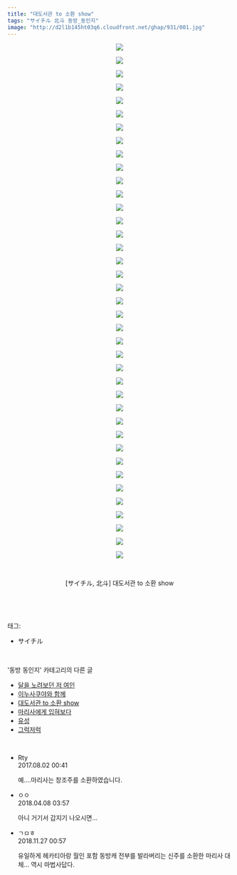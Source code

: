 ```yaml
---
title: "대도서관 to 소환 show"
tags: "サイチル 北斗 동방_동인지"
image: "http://d2l1b145ht03q6.cloudfront.net/ghap/931/001.jpg"
---
```

<div class="article">
<p style="text-align: center; clear: none; float: none;"><img src="{{ site.imgserver1 }}/ghap/931/001.jpg"/></p>
<p style="text-align: center; clear: none; float: none;"><img src="{{ site.imgserver1 }}/ghap/931/002.jpg"/></p>
<p style="text-align: center; clear: none; float: none;"><img src="{{ site.imgserver1 }}/ghap/931/003.jpg"/></p>
<p style="text-align: center; clear: none; float: none;"><img src="{{ site.imgserver1 }}/ghap/931/004.jpg"/></p>
<p style="text-align: center; clear: none; float: none;"><img src="{{ site.imgserver1 }}/ghap/931/005.jpg"/></p>
<p style="text-align: center; clear: none; float: none;"><img src="{{ site.imgserver1 }}/ghap/931/006.jpg"/></p>
<p style="text-align: center; clear: none; float: none;"><img src="{{ site.imgserver1 }}/ghap/931/007.jpg"/></p>
<p style="text-align: center; clear: none; float: none;"><img src="{{ site.imgserver1 }}/ghap/931/008.jpg"/></p>
<p style="text-align: center; clear: none; float: none;"><img src="{{ site.imgserver1 }}/ghap/931/009.jpg"/></p>
<p style="text-align: center; clear: none; float: none;"><img src="{{ site.imgserver1 }}/ghap/931/010.jpg"/></p>
<p style="text-align: center; clear: none; float: none;"><img src="{{ site.imgserver1 }}/ghap/931/011.jpg"/></p>
<p style="text-align: center; clear: none; float: none;"><img src="{{ site.imgserver1 }}/ghap/931/012.jpg"/></p>
<p style="text-align: center; clear: none; float: none;"><img src="{{ site.imgserver1 }}/ghap/931/013.jpg"/></p>
<p style="text-align: center; clear: none; float: none;"><img src="{{ site.imgserver1 }}/ghap/931/014.jpg"/></p>
<p style="text-align: center; clear: none; float: none;"><img src="{{ site.imgserver1 }}/ghap/931/015.jpg"/></p>
<p style="text-align: center; clear: none; float: none;"><img src="{{ site.imgserver1 }}/ghap/931/016.jpg"/></p>
<p style="text-align: center; clear: none; float: none;"><img src="{{ site.imgserver1 }}/ghap/931/017.jpg"/></p>
<p style="text-align: center; clear: none; float: none;"><img src="{{ site.imgserver1 }}/ghap/931/018.jpg"/></p>
<p style="text-align: center; clear: none; float: none;"><img src="{{ site.imgserver1 }}/ghap/931/019.jpg"/></p>
<p style="text-align: center; clear: none; float: none;"><img src="{{ site.imgserver1 }}/ghap/931/020.jpg"/></p>
<p style="text-align: center; clear: none; float: none;"><img src="{{ site.imgserver1 }}/ghap/931/021.jpg"/></p>
<p style="text-align: center; clear: none; float: none;"><img src="{{ site.imgserver1 }}/ghap/931/022.jpg"/></p>
<p style="text-align: center; clear: none; float: none;"><img src="{{ site.imgserver1 }}/ghap/931/023.jpg"/></p>
<p style="text-align: center; clear: none; float: none;"><img src="{{ site.imgserver1 }}/ghap/931/024.jpg"/></p>
<p style="text-align: center; clear: none; float: none;"><img src="{{ site.imgserver1 }}/ghap/931/025.jpg"/></p>
<p style="text-align: center; clear: none; float: none;"><img src="{{ site.imgserver1 }}/ghap/931/026.jpg"/></p>
<p style="text-align: center; clear: none; float: none;"><img src="{{ site.imgserver1 }}/ghap/931/027.jpg"/></p>
<p style="text-align: center; clear: none; float: none;"><img src="{{ site.imgserver1 }}/ghap/931/028.jpg"/></p>
<p style="text-align: center; clear: none; float: none;"><img src="{{ site.imgserver1 }}/ghap/931/029.jpg"/></p>
<p style="text-align: center; clear: none; float: none;"><img src="{{ site.imgserver1 }}/ghap/931/030.jpg"/></p>
<p style="text-align: center; clear: none; float: none;"><img src="{{ site.imgserver1 }}/ghap/931/031.jpg"/></p>
<p style="text-align: center; clear: none; float: none;"><img src="{{ site.imgserver1 }}/ghap/931/032.jpg"/></p>
<p style="text-align: center; clear: none; float: none;"><img src="{{ site.imgserver1 }}/ghap/931/033.jpg"/></p>
<p style="text-align: center; clear: none; float: none;"><img src="{{ site.imgserver1 }}/ghap/931/034.jpg"/></p>
<p style="text-align: center; clear: none; float: none;"><img src="{{ site.imgserver1 }}/ghap/931/035.jpg"/></p>
<p style="text-align: center; clear: none; float: none;"><img src="{{ site.imgserver1 }}/ghap/931/036.jpg"/></p>
<p style="text-align: center; clear: none; float: none;"><img src="{{ site.imgserver1 }}/ghap/931/037.jpg"/></p>
<p style="text-align: center; clear: none; float: none;"><img src="{{ site.imgserver1 }}/ghap/931/038.jpg"/></p>
<p style="text-align: center; clear: none; float: none;"><img src="{{ site.imgserver1 }}/ghap/931/039.jpg"/></p>
<p style="text-align: center; clear: none; float: none;"><br/></p>
<p style="text-align: center; clear: none; float: none;">[サイチル, 北斗] 대도서관 to 소환 show</p>
<p><br/></p>
</div><br/>
<div class="tagTrail">
<p>태그: </p>
<ul>
<li>サイチル</li>
</ul>
</div><br/>
<div class="another">
<p>'동방 동인지' 카테고리의 다른 글</p>
<ul>
<li><a href="/ghap_933">달을 노려보던 저 여인</a></li>
<li><a href="/ghap_932">이누사쿠야와 함께</a></li>
<li><a href="/ghap_931">대도서관 to 소환 show</a></li>
<li><a href="/ghap_930">마리사에게 입혀보다</a></li>
<li><a href="/ghap_929">유성</a></li>
<li><a href="/ghap_928">그럭저럭</a></li>
</ul>
</div><br/>
<div class="cb_module cb_fluid">
<div class="cb_wrt cb_profile">
<div class="comment">
<ul>
<li class="cb_thumb_off" id="comment15049678">
<div class="cb_comment_area">
<div class="cb_info_area">
<div class="cb_section">
<span class="cb_nick_name">Rty</span>
</div>
<div class="cb_section">
<span class="cb_date">2017.08.02 00:41 </span>
</div>
</div>
<div class="cb_dsc_comment">
<p class="cb_dsc">
											예....마리사는 창조주를 소환하였습니다.
										</p>
</div>
</div></li>
<li class="cb_thumb_off" id="comment15235242">
<div class="cb_comment_area">
<div class="cb_info_area">
<div class="cb_section">
<span class="cb_nick_name">ㅇㅇ</span>
</div>
<div class="cb_section">
<span class="cb_date">2018.04.08 03:57 </span>
</div>
</div>
<div class="cb_dsc_comment">
<p class="cb_dsc">
											아니 거기서 갑지기 나오시면...
										</p>
</div>
</div></li>
<li class="cb_thumb_off" id="comment15378965">
<div class="cb_comment_area">
<div class="cb_info_area">
<div class="cb_section">
<span class="cb_nick_name">ㄱㅁㅎ</span>
</div>
<div class="cb_section">
<span class="cb_date">2018.11.27 00:57 </span>
</div>
</div>
<div class="cb_dsc_comment">
<p class="cb_dsc">
											유일하게 헤카티아랑 월인 포함 동방캐 전부를 발라버리는 신주를 소환한 마리사 대체... 역시 마법사답다.
										</p>
</div>
</div></li>
</ul>
</div>
</div><!-- commentList close -->
</div><br/>
